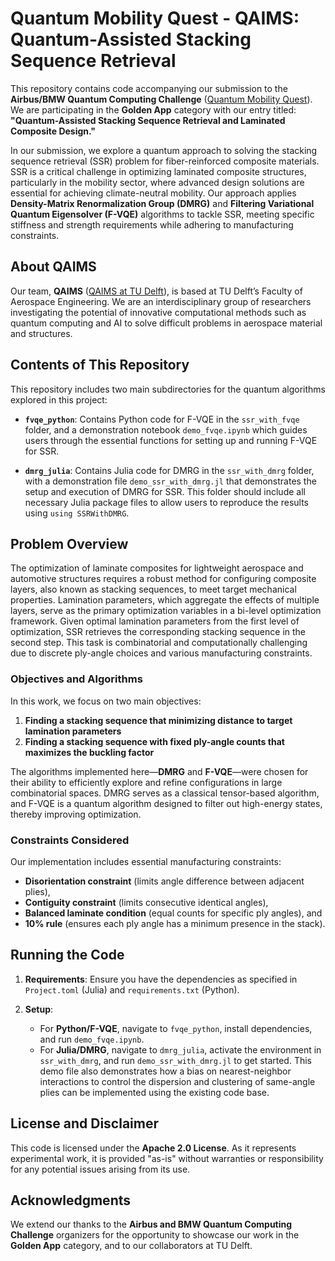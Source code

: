 # Quantum Mobility Quest - QAIMS: Quantum-Assisted Stacking Sequence Retrieval

This repository contains code accompanying our submission to the **Airbus/BMW Quantum Computing Challenge** ([Quantum Mobility Quest](https://qcc.thequantuminsider.com/)). We are participating in the **Golden App** category with our entry titled: **"Quantum-Assisted Stacking Sequence Retrieval and Laminated Composite Design."**

In our submission, we explore a quantum approach to solving the stacking sequence retrieval (SSR) problem for fiber-reinforced composite materials. SSR is a critical challenge in optimizing laminated composite structures, particularly in the mobility sector, where advanced design solutions are essential for achieving climate-neutral mobility. Our approach applies **Density-Matrix Renormalization Group (DMRG)** and **Filtering Variational Quantum Eigensolver (F-VQE)** algorithms to tackle SSR, meeting specific stiffness and strength requirements while adhering to manufacturing constraints.

## About QAIMS

Our team, **QAIMS** ([QAIMS at TU Delft](https://www.tudelft.nl/lr/qaims)), is based at TU Delft’s Faculty of Aerospace Engineering. We are an interdisciplinary group of researchers investigating the potential of innovative computational methods such as quantum computing and AI to solve
difficult problems in aerospace material and structures.

## Contents of This Repository

This repository includes two main subdirectories for the quantum algorithms explored in this project:

- **`fvqe_python`**: Contains Python code for F-VQE in the `ssr_with_fvqe` folder, and a demonstration notebook `demo_fvqe.ipynb` which guides users through the essential functions for setting up and running F-VQE for SSR.

- **`dmrg_julia`**: Contains Julia code for DMRG in the `ssr_with_dmrg` folder, with a demonstration file `demo_ssr_with_dmrg.jl` that demonstrates the setup and execution of DMRG for SSR. This folder should include all necessary Julia package files to allow users to reproduce the results using `using SSRWithDMRG`.

## Problem Overview

The optimization of laminate composites for lightweight aerospace and automotive structures requires a robust method for configuring composite layers, also known as stacking sequences, to meet target mechanical properties. Lamination parameters, which aggregate the effects of multiple layers, serve as the primary optimization variables in a bi-level optimization framework. Given optimal lamination parameters from the first level of optimization, SSR retrieves the corresponding stacking sequence in the second step. This task is combinatorial and computationally challenging due to discrete ply-angle choices and various manufacturing constraints.

### Objectives and Algorithms

In this work, we focus on two main objectives:
1. **Finding a stacking sequence that minimizing distance to target lamination parameters**
2. **Finding a stacking sequence with fixed ply-angle counts that maximizes the buckling factor**

The algorithms implemented here—**DMRG** and **F-VQE**—were chosen for their ability to efficiently explore and refine configurations in large combinatorial spaces. DMRG serves as a classical tensor-based algorithm, and F-VQE is a quantum algorithm designed to filter out high-energy states, thereby improving optimization.

### Constraints Considered

Our implementation includes essential manufacturing constraints:
- **Disorientation constraint** (limits angle difference between adjacent plies),
- **Contiguity constraint** (limits consecutive identical angles),
- **Balanced laminate condition** (equal counts for specific ply angles), and
- **10% rule** (ensures each ply angle has a minimum presence in the stack).

## Running the Code

1. **Requirements**: Ensure you have the dependencies as specified in `Project.toml` (Julia) and `requirements.txt` (Python).

2. **Setup**:
   - For **Python/F-VQE**, navigate to `fvqe_python`, install dependencies, and run `demo_fvqe.ipynb`.
   - For **Julia/DMRG**, navigate to `dmrg_julia`, activate the environment in `ssr_with_dmrg`, and run `demo_ssr_with_dmrg.jl` to get started. This demo file also demonstrates how a bias on nearest-neighbor interactions to
   control the dispersion and clustering of same-angle plies can be implemented
   using the existing code base.

## License and Disclaimer

This code is licensed under the **Apache 2.0 License**. As it represents experimental work, it is provided "as-is" without warranties or responsibility for any potential issues arising from its use.

## Acknowledgments

We extend our thanks to the **Airbus and BMW Quantum Computing Challenge** organizers for the opportunity to showcase our work in the **Golden App** category, and to our collaborators at TU Delft.